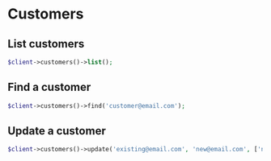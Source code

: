 # Customers

## List customers

```php
$client->customers()->list();
```

## Find a customer

```php
$client->customers()->find('customer@email.com');
```

## Update a customer

```php
$client->customers()->update('existing@email.com', 'new@email.com', ['name' => 'Customer']);
```
